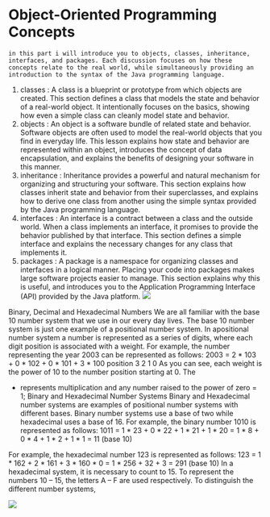  # Object-Oriented Programming Concepts
    in this part i will introduce you to objects, classes, inheritance, interfaces, and packages. Each discussion focuses on how these concepts relate to the real world, while simultaneously providing an introduction to the syntax of the Java programming language.
1. classes :
    A class is a blueprint or prototype from which objects are created. This section defines a class that models the state and behavior of a real-world object. It intentionally focuses on the basics, showing how even a simple class can cleanly model state and behavior.
2. objects :
    An object is a software bundle of related state and behavior. Software objects are often used to model the real-world objects that you find in everyday life. This lesson explains how state and behavior are represented within an object, introduces the concept of data encapsulation, and explains the benefits of designing your software in this manner.
3.  inheritance :
    Inheritance provides a powerful and natural mechanism for organizing and structuring your software. This section explains how classes inherit state and behavior from their superclasses, and explains how to derive one class from another using the simple syntax provided by the Java programming language.
4. interfaces :
    An interface is a contract between a class and the outside world. When a class implements an interface, it promises to provide the behavior published by that interface. This section defines a simple interface and explains the necessary changes for any class that implements it.
5. packages :
    A package is a namespace for organizing classes and interfaces in a logical manner. Placing your code into packages makes large software projects easier to manage. This section explains why this is useful, and introduces you to the Application Programming Interface (API) provided by the Java platform.
![](https://media.geeksforgeeks.org/wp-content/cdn-uploads/20190717114649/Object-Oriented-Programming-Concepts.jpg)

Binary, Decimal and Hexadecimal Numbers
We are all familiar with the base 10 number system that we use in our every day lives. The base 10 number system is just one example of a positional number system. In apositional number system a number is represented as a series of digits, where each digit
position is associated with a weight. For example, the number representing the year 2003
can be represented as follows:
2003 = 2 * 103 + 0 * 102 + 0 * 101 + 3 * 100
position 3 2 1 0
As you can see, each weight is the power of 10 to the number position starting at 0. The
* represents multiplication and any number raised to the power of zero = 1;
Binary and Hexadecimal Number Systems
Binary and Hexadecimal number systems are examples of positional number
systems with different bases. Binary number systems use a base of two while
hexadecimal uses a base of 16.
For example, the binary number 1010 is represented as follows:
1011 = 1 * 23 + 0 * 22 + 1 * 21 + 1 * 20 = 1 * 8 + 0 * 4 + 1 * 2 + 1 * 1 = 11 (base 10)

For example, the hexadecimal number 123 is represented as follows:
123 = 1 * 162 + 2 * 161 + 3 * 160 * 0 = 1 * 256 + 32 + 3 = 291 (base 10)
In a hexadecimal system, it is necessary to count to 15. To represent the numbers 10 – 15,
the letters A – F are used respectively. To distinguish the different number systems,

![](https://media.proprofs.com/images/QM/user_images/2503852/New%20Project%20(13)(89).jpg)
